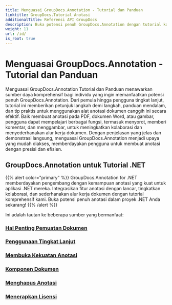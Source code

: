 ```yaml
---
title: Menguasai GroupDocs.Annotation - Tutorial dan Panduan
linktitle: GroupDocs.Tutorial Anotasi
additionalTitle: Referensi API GroupDocs
description: Buka potensi penuh GroupDocs.Annotation dengan tutorial kami. Tingkatkan kolaborasi dan sederhanakan alur kerja dengan panduan dan tips komprehensif.
weight: 11
url: /id/
is_root: true
---
```


# Menguasai GroupDocs.Annotation - Tutorial dan Panduan


Menguasai GroupDocs.Annotation Tutorial dan Panduan menawarkan sumber daya komprehensif bagi individu yang ingin memanfaatkan potensi penuh GroupDocs.Annotation. Dari pemula hingga pengguna tingkat lanjut, tutorial ini memberikan petunjuk langkah demi langkah, panduan mendalam, dan tip praktis untuk menggunakan alat anotasi dokumen canggih ini secara efektif. Baik membuat anotasi pada PDF, dokumen Word, atau gambar, pengguna dapat mempelajari berbagai fungsi, termasuk menyorot, memberi komentar, dan menggambar, untuk meningkatkan kolaborasi dan menyederhanakan alur kerja dokumen. Dengan penjelasan yang jelas dan demonstrasi langsung, menguasai GroupDocs.Annotation menjadi upaya yang mudah diakses, memberdayakan pengguna untuk membuat anotasi dengan presisi dan efisien.

## GroupDocs.Annotation untuk Tutorial .NET
{{% alert color="primary" %}}
GroupDocs.Annotation for .NET memberdayakan pengembang dengan kemampuan anotasi yang kuat untuk aplikasi .NET mereka. Integrasikan fitur anotasi dengan lancar, tingkatkan kolaborasi, dan sederhanakan alur kerja dokumen dengan tutorial komprehensif kami. Buka potensi penuh anotasi dalam proyek .NET Anda sekarang!
{{% /alert %}}

Ini adalah tautan ke beberapa sumber yang bermanfaat:
 
### [Hal Penting Pemuatan Dokumen](./net/document-loading-essentials/)
### [Penggunaan Tingkat Lanjut](./net/advanced-usage/)
### [Membuka Kekuatan Anotasi](./net/unlocking-annotation-power/)
### [Komponen Dokumen](./net/document-components/)
### [Menghapus Anotasi](./net/removing-annotations/)
### [Menerapkan Lisensi](./net/applying-licenses/)


